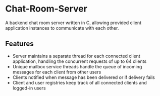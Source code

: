 # Chat-Room-Server
A backend chat room server written in C, allowing provided client application instances to communicate with each other.

## Features
- Server maintains a separate thread for each connected client application, handling the concurrent requests of up to 64 clients
- Unique mailbox service threads handle the queue of incoming messages for each client from other users
- Clients notified when message has been delivered or if delivery fails
- Client and user registries keep track of all connected clients and logged-in users
